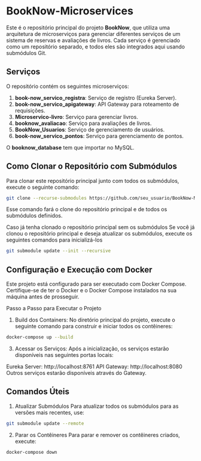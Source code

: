 # BookNow-Microservices

Este é o repositório principal do projeto **BookNow**, que utiliza uma arquitetura de microserviços para gerenciar diferentes serviços de um sistema de reservas e avaliações de livros. Cada serviço é gerenciado como um repositório separado, e todos eles são integrados aqui usando submódulos Git.

## Serviços

O repositório contém os seguintes microserviços:

1. **book-now_servico_registra**: Serviço de registro (Eureka Server).
2. **book-now_servico_apigateway**: API Gateway para roteamento de requisições.
3. **Microservico-livro**: Serviço para gerenciar livros.
4. **booknow_avaliacao**: Serviço para avaliações de livros.
5. **BookNow_Usuarios**: Serviço de gerenciamento de usuários.
6. **book-now_servico_pontos**: Serviço para gerenciamento de pontos.


O **booknow_database** tem que importar no MySQL.

## Como Clonar o Repositório com Submódulos

Para clonar este repositório principal junto com todos os submódulos, execute o seguinte comando:

```bash
git clone --recurse-submodules https://github.com/seu_usuario/BookNow-Microservices.git
```
Esse comando fará o clone do repositório principal e de todos os submódulos definidos.

Caso já tenha clonado o repositório principal sem os submódulos
Se você já clonou o repositório principal e deseja atualizar os submódulos, execute os seguintes comandos para inicializá-los

```bash
git submodule update --init --recursive
```

## Configuração e Execução com Docker
Este projeto está configurado para ser executado com Docker Compose. Certifique-se de ter o Docker e o Docker Compose instalados na sua máquina antes de prosseguir.

Passo a Passo para Executar o Projeto
1. Build dos Containers:
No diretório principal do projeto, execute o seguinte comando para construir e iniciar todos os contêineres:

```bash
docker-compose up --build
```

3. Acessar os Serviços:
Após a inicialização, os serviços estarão disponíveis nas seguintes portas locais:

Eureka Server: http://localhost:8761
API Gateway: http://localhost:8080
Outros serviços estarão disponíveis através do Gateway.

## Comandos Úteis
1. Atualizar Submódulos
Para atualizar todos os submódulos para as versões mais recentes, use:

```bash
git submodule update --remote
```

2. Parar os Contêineres
Para parar e remover os contêineres criados, execute:


```bash
docker-compose down
```
